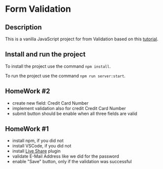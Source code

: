 # Form Validation

## Description

This is a vanilla JavaScript project for from Validation based on this [tutorial](https://www.w3schools.com/howto/tryit.asp?filename=tryhow_js_password_val).

## Install and run the project

To install the project use the command `npm install`.

To run the project use the command `npm run server:start`.

## HomeWork #2

- create new field: Credit Card Number
- implement validation also for credit Credit Card Number
- submit button should be enable when all three fields are valid

## HomeWork #1

- install npm, if you did not
- install VSCode, if you did not
- install [Live Share](https://marketplace.visualstudio.com/items?itemName=MS-vsliveshare.vsliveshare) plugin
- validate E-Mail Address like we did for the password
- enable "Save" button, only if the validation was successful
